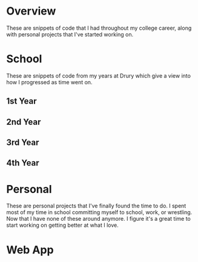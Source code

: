 # Overview
These are snippets of code that I had throughout my college career, along with personal projects that I've started working on.

# School
These are snippets of code from my years at Drury which give a view into how I progressed as time went on.

## 1st Year

## 2nd Year

## 3rd Year

## 4th Year

# Personal
These are personal projects that I've finally found the time to do. I spent most of my time in school committing myself to school, work, or wrestling. Now that I have none of these around anymore. I figure it's a great time to start working on getting better at what I love.

# Web App
